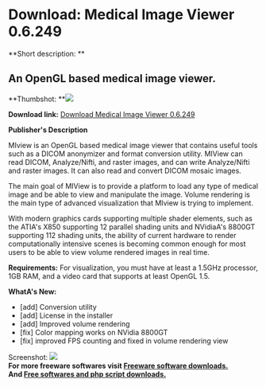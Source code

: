 # Download: Medical Image Viewer 0.6.249

**Short description: **

## An OpenGL based medical image viewer.

  
**Thumbshot: **![](http://www.freewarefiles.com/screenshot/medicalimgviewer_md.gif)   
  
**Download link:** [Download Medical Image Viewer 0.6.249](http://freesoftwares.boysofts.com/Medical-Image-Viewer_program_40044.html)  
  

**Publisher's Description**  
  

MIview is an OpenGL based medical image viewer that contains useful tools such
as a DICOM anonymizer and format conversion utility. MIView can read DICOM,
Analyze/Nifti, and raster images, and can write Analyze/Nifti and raster
images. It can also read and convert DICOM mosaic images.

The main goal of MIView is to provide a platform to load any type of medical
image and be able to view and manipulate the image. Volume rendering is the
main type of advanced visualization that MIview is trying to implement.

With modern graphics cards supporting multiple shader elements, such as the
ATIA's X850 supporting 12 parallel shading units and NVidiaA's 8800GT
supporting 112 shading units, the ability of current hardware to render
computationally intensive scenes is becoming common enough for most users to
be able to view volume rendered images in real time.

**Requirements:** For visualization, you must have at least a 1.5GHz processor, 1GB RAM, and a video card that supports at least OpenGL 1.5.

**WhatA's New:**

  * [add] Conversion utility 
  * [add] License in the installer 
  * [add] Improved volume rendering 
  * [fix] Color mapping works on NVidia 8800GT 
  * [fix] improved FPS counting and fixed in volume rendering view 

  
  
Screenshot: ![](http://www.freewarefiles.com/screenshot/medicalimgviewer.gif)  
**For more freeware softwares visit [Freeware software downloads.](http://freesoftwares.boysofts.com/)**   
**And [Free softwares and php script downloads.](http://www.boysofts.com/)**

